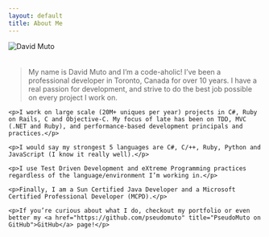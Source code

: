 ```yaml
---
layout: default
title: About Me
---
```


<div class="row">
  <div class="col-6 col-sm-12 col-xs-12 col-lg-6 text-center">
    <img style="padding-bottom: 20px" src="http://www.gravatar.com/avatar/2cf9c90cc7eb61ee14be216aea33a2be.png?s=320" alt="David Muto" title="David Muto">
  </div>
  <div class="col-6 col-sm-12 col-xs-12 col-lg-6"> 
    <blockquote>My name is David Muto and I’m a code-aholic! I’ve been a professional developer in Toronto, Canada for over 10 years. I have a real passion for development, and strive to do the best job possible on every project I work on.</blockquote>

    <p>I work on large scale (20M+ uniques per year) projects in C#, Ruby on Rails, C and Objective-C. My focus of late has been on TDD, MVC (.NET and Ruby), and performance-based development principals and practices.</p>

    <p>I would say my strongest 5 languages are C#, C/++, Ruby, Python and JavaScript (I know it really well).</p>

    <p>I use Test Driven Development and eXtreme Programming practices regardless of the language/environment I’m working in.</p>

    <p>Finally, I am a Sun Certified Java Developer and a Microsoft Certified Professional Developer (MCPD).</p>

    <p>If you’re curious about what I do, checkout my portfolio or even better my <a href="https://github.com/pseudomuto" title="PseudoMuto on GitHub">GitHub</a> page!</p>
  </div>
</div>